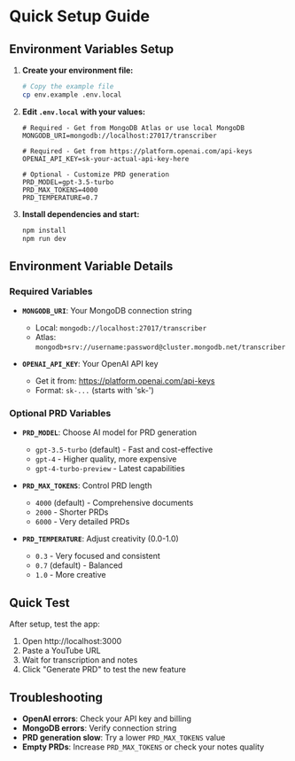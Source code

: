 # Quick Setup Guide

## Environment Variables Setup

1. **Create your environment file:**
   ```bash
   # Copy the example file
   cp env.example .env.local
   ```

2. **Edit `.env.local` with your values:**
   ```env
   # Required - Get from MongoDB Atlas or use local MongoDB
   MONGODB_URI=mongodb://localhost:27017/transcriber
   
   # Required - Get from https://platform.openai.com/api-keys
   OPENAI_API_KEY=sk-your-actual-api-key-here
   
   # Optional - Customize PRD generation
   PRD_MODEL=gpt-3.5-turbo
   PRD_MAX_TOKENS=4000
   PRD_TEMPERATURE=0.7
   ```

3. **Install dependencies and start:**
   ```bash
   npm install
   npm run dev
   ```

## Environment Variable Details

### Required Variables

- **`MONGODB_URI`**: Your MongoDB connection string
  - Local: `mongodb://localhost:27017/transcriber`
  - Atlas: `mongodb+srv://username:password@cluster.mongodb.net/transcriber`

- **`OPENAI_API_KEY`**: Your OpenAI API key
  - Get it from: https://platform.openai.com/api-keys
  - Format: `sk-...` (starts with 'sk-')

### Optional PRD Variables

- **`PRD_MODEL`**: Choose AI model for PRD generation
  - `gpt-3.5-turbo` (default) - Fast and cost-effective
  - `gpt-4` - Higher quality, more expensive
  - `gpt-4-turbo-preview` - Latest capabilities

- **`PRD_MAX_TOKENS`**: Control PRD length
  - `4000` (default) - Comprehensive documents
  - `2000` - Shorter PRDs
  - `6000` - Very detailed PRDs

- **`PRD_TEMPERATURE`**: Adjust creativity (0.0-1.0)
  - `0.3` - Very focused and consistent
  - `0.7` (default) - Balanced
  - `1.0` - More creative

## Quick Test

After setup, test the app:

1. Open http://localhost:3000
2. Paste a YouTube URL
3. Wait for transcription and notes
4. Click "Generate PRD" to test the new feature

## Troubleshooting

- **OpenAI errors**: Check your API key and billing
- **MongoDB errors**: Verify connection string
- **PRD generation slow**: Try a lower `PRD_MAX_TOKENS` value
- **Empty PRDs**: Increase `PRD_MAX_TOKENS` or check your notes quality
